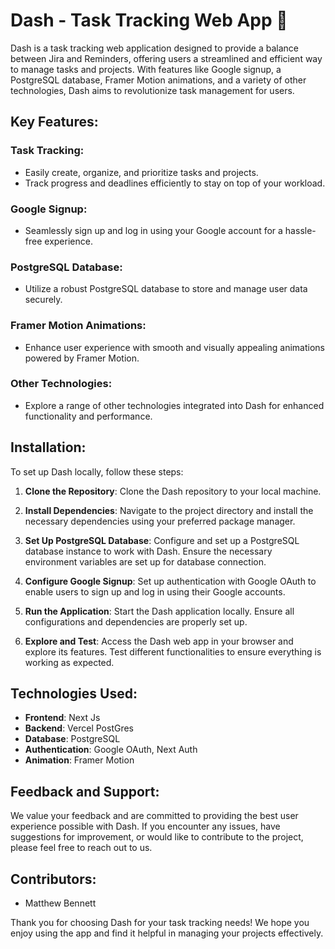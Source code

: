 # Dash - Task Tracking Web App 🚀

Dash is a task tracking web application designed to provide a balance between Jira and Reminders, offering users a streamlined and efficient way to manage tasks and projects. With features like Google signup, a PostgreSQL database, Framer Motion animations, and a variety of other technologies, Dash aims to revolutionize task management for users.

## Key Features:

### Task Tracking:
- Easily create, organize, and prioritize tasks and projects.
- Track progress and deadlines efficiently to stay on top of your workload.

### Google Signup:
- Seamlessly sign up and log in using your Google account for a hassle-free experience.

### PostgreSQL Database:
- Utilize a robust PostgreSQL database to store and manage user data securely.

### Framer Motion Animations:
- Enhance user experience with smooth and visually appealing animations powered by Framer Motion.

### Other Technologies:
- Explore a range of other technologies integrated into Dash for enhanced functionality and performance.

## Installation:

To set up Dash locally, follow these steps:

1. **Clone the Repository**: Clone the Dash repository to your local machine.

2. **Install Dependencies**: Navigate to the project directory and install the necessary dependencies using your preferred package manager.

3. **Set Up PostgreSQL Database**: Configure and set up a PostgreSQL database instance to work with Dash. Ensure the necessary environment variables are set up for database connection.

4. **Configure Google Signup**: Set up authentication with Google OAuth to enable users to sign up and log in using their Google accounts.

5. **Run the Application**: Start the Dash application locally. Ensure all configurations and dependencies are properly set up.

6. **Explore and Test**: Access the Dash web app in your browser and explore its features. Test different functionalities to ensure everything is working as expected.

## Technologies Used:

- **Frontend**: Next Js
- **Backend**: Vercel PostGres
- **Database**: PostgreSQL
- **Authentication**: Google OAuth, Next Auth
- **Animation**: Framer Motion

## Feedback and Support:

We value your feedback and are committed to providing the best user experience possible with Dash. If you encounter any issues, have suggestions for improvement, or would like to contribute to the project, please feel free to reach out to us.

## Contributors:

- Matthew Bennett 


Thank you for choosing Dash for your task tracking needs! We hope you enjoy using the app and find it helpful in managing your projects effectively.
